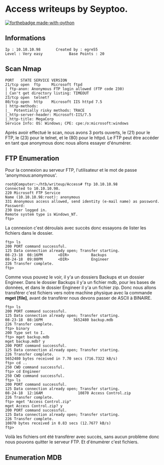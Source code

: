 # Access writeups by Seyptoo.

[![forthebadge made-with-python](https://image.noelshack.com/fichiers/2019/09/6/1551530466-capture-du-2019-03-02-13-40-56.png)](https://image.noelshack.com/fichiers/2019/09/6/1551530466-capture-du-2019-03-02-13-40-56.png)

Informations
----
    Ip : 10.10.10.98       Created by : egre55
    Level : Very easy            Base Points : 20
    
Scan Nmap
----
    PORT   STATE SERVICE VERSION
    21/tcp open  ftp     Microsoft ftpd
    | ftp-anon: Anonymous FTP login allowed (FTP code 230)
    |_Can't get directory listing: TIMEOUT
    23/tcp open  telnet?
    80/tcp open  http    Microsoft IIS httpd 7.5
    | http-methods: 
    |_  Potentially risky methods: TRACE
    |_http-server-header: Microsoft-IIS/7.5
    |_http-title: MegaCorp
    Service Info: OS: Windows; CPE: cpe:/o:microsoft:windows
    
 Après avoir effectué le scan, nous avons 3 ports ouverts, le (21) pour le FTP, le (23) pour le telnet, et le (80) pour le httpd. Le FTP peut être accéder en tant que anonymous donc nous allons essayer d'énumérer.
 
FTP Enumeration
----
Pour la connexion au serveur FTP, l'utilisateur et le mot de passe 'anonymous:anonymous'.

    root@Computer:~/htb/writeup/Access# ftp 10.10.10.98
    Connected to 10.10.10.98.
    220 Microsoft FTP Service
    Name (10.10.10.98:root): anonymous
    331 Anonymous access allowed, send identity (e-mail name) as password.
    Password:
    230 User logged in.
    Remote system type is Windows_NT.
    ftp>
 
 La connexion c'est déroulais avec succès donc essayons de lister les fichiers dans le dossier.

    ftp> ls
    200 PORT command successful.
    125 Data connection already open; Transfer starting.
    08-23-18  08:16PM       <DIR>          Backups
    08-24-18  09:00PM       <DIR>          Engineer
    226 Transfer complete.
    ftp>
    
Comme vous pouvez le voir, il y'a un dossiers Backups et un dossier Engineer. Dans le dossier Backups il y'a un fichier mdb, pour les bases de données, et dans le dossier Engineer il y'a un fichier zip. Donc nous allons transférer c'est fichiers vers notre machine physique avec la commande **mget [file]**, avant de transférer nous devons passer de ASCII à BINAIRE.

    ftp> ls
    200 PORT command successful.
    125 Data connection already open; Transfer starting.
    08-23-18  08:16PM              5652480 backup.mdb
    226 Transfer complete.
    ftp> binary
    200 Type set to I.
    ftp> mget backup.mdb
    mget backup.mdb? y
    200 PORT command successful.
    125 Data connection already open; Transfer starting.
    226 Transfer complete.
    5652480 bytes received in 7.70 secs (716.7322 kB/s)
    ftp> cd ..
    250 CWD command successful.
    ftp> cd Engineer
    250 CWD command successful.
    ftp> ls
    200 PORT command successful.
    125 Data connection already open; Transfer starting.
    08-24-18  12:16AM                10870 Access Control.zip
    226 Transfer complete.
    ftp> mget "Access Control.zip"
    mget Access Control.zip? y
    200 PORT command successful.
    125 Data connection already open; Transfer starting.
    226 Transfer complete.
    10870 bytes received in 0.83 secs (12.7677 kB/s)
    ftp> 

Voilà les fichiers ont été transférer avec succès, sans aucun problème donc nous pouvons quitter le serveur FTP. Et d'énumérer c'est fichiers.

Enumeration MDB
----
